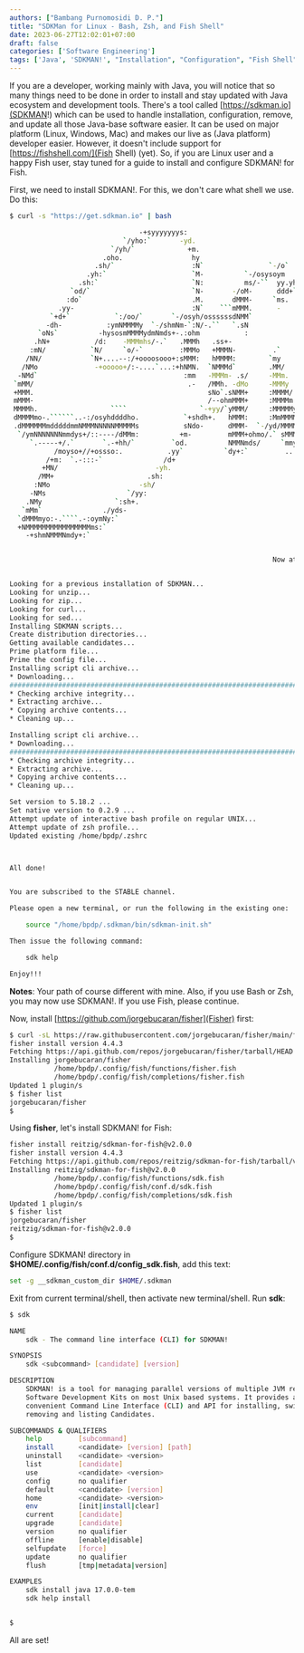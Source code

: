 ```yaml
---
authors: ["Bambang Purnomosidi D. P."]
title: "SDKMan for Linux - Bash, Zsh, and Fish Shell"
date: 2023-06-27T12:02:01+07:00
draft: false
categories: ['Software Engineering']
tags: ['Java', 'SDKMAN!', "Installation", "Configuration", "Fish Shell"]
---
```


If you are a developer, working mainly with Java, you will notice that so many things need to be done in order to install and stay updated with Java ecosystem and development tools. There's a tool called [https://sdkman.io](SDKMAN!) which can be used to handle installation, configuration, remove, and update all those Java-base software easier. It can be used on major platform (Linux, Windows, Mac) and makes our live as (Java platform) developer easier. However, it doesn't include support for [https://fishshell.com/](Fish Shell) (yet). So, if you are Linux user and a happy Fish user, stay tuned for a guide to install and configure SDKMAN! for Fish.

First, we need to install SDKMAN!. For this, we don't care what shell we use. Do this:

```bash
$ curl -s "https://get.sdkman.io" | bash

                                -+syyyyyyys:
                            `/yho:`       -yd.
                         `/yh/`             +m.
                       .oho.                 hy                          .`
                     .sh/`                   :N`                `-/o`  `+dyyo:.
                   .yh:`                     `M-          `-/osysoym  :hs` `-+sys:      hhyssssssssy+
                 .sh:`                       `N:          ms/-``  yy.yh-      -hy.    `.N-````````+N.
               `od/`                         `N-       -/oM-      ddd+`     `sd:     hNNm        -N:
              :do`                           .M.       dMMM-     `ms.      /d+`     `NMMs       `do
            .yy-                             :N`    ```mMMM.      -      -hy.       /MMM:       yh
          `+d+`           `:/oo/`       `-/osyh/ossssssdNMM`           .sh:         yMMN`      /m.
         -dh-           :ymNMMMMy  `-/shmNm-`:N/-.``   `.sN            /N-         `NMMy      .m/
       `oNs`          -hysosmMMMMydmNmds+-.:ohm           :             sd`        :MMM/      yy
      .hN+           /d:    -MMMmhs/-.`   .MMMh   .ss+-                 `yy`       sMMN`     :N.
     :mN/           `N/     `o/-`         :MMMo   +MMMN-         .`      `ds       mMMh      do
    /NN/            `N+....--:/+oooosooo+:sMMM:   hMMMM:        `my       .m+     -MMM+     :N.
   /NMo              -+ooooo+/:-....`...:+hNMN.  `NMMMd`        .MM/       -m:    oMMN.     hs
  -NMd`                                    :mm   -MMMm- .s/     -MMm.       /m-   mMMd     -N.
 `mMM/                                      .-   /MMh. -dMo     -MMMy        od. .MMMs..---yh
 +MMM.                                           sNo`.sNMM+     :MMMM/        sh`+MMMNmNm+++-
 mMMM-                                           /--ohmMMM+     :MMMMm.       `hyymmmdddo
 MMMMh.                  ````                  `-+yy/`yMMM/     :MMMMMy       -sm:.``..-:-.`
 dMMMMmo-.``````..-:/osyhddddho.           `+shdh+.   hMMM:     :MmMMMM/   ./yy/` `:sys+/+sh/
 .dMMMMMMmdddddmmNMMMNNNNNMMMMMs           sNdo-      dMMM-  `-/yd/MMMMm-:sy+.   :hs-      /N`
  `/ymNNNNNNNmmdys+/::----/dMMm:          +m-         mMMM+ohmo/.` sMMMMdo-    .om:       `sh
     `.-----+/.`       `.-+hh/`         `od.          NMMNmds/     `mmy:`     +mMy      `:yy.
           /moyso+//+ossso:.           .yy`          `dy+:`         ..       :MMMN+---/oys:
         /+m:  `.-:::-`               /d+                                    +MMMMMMMNh:`
        +MN/                        -yh.                                     `+hddhy+.
       /MM+                       .sh:
      :NMo                      -sh/
     -NMs                    `/yy:
    .NMy                  `:sh+.
   `mMm`               ./yds-
  `dMMMmyo:-.````.-:oymNy:`
  +NMMMMMMMMMMMMMMMMms:`
    -+shmNMMMNmdy+:`


                                                                 Now attempting installation...


Looking for a previous installation of SDKMAN...
Looking for unzip...
Looking for zip...
Looking for curl...
Looking for sed...
Installing SDKMAN scripts...
Create distribution directories...
Getting available candidates...
Prime platform file...
Prime the config file...
Installing script cli archive...
* Downloading...
######################################################################## 100.0%
* Checking archive integrity...
* Extracting archive...
* Copying archive contents...
* Cleaning up...

Installing script cli archive...
* Downloading...
######################################################################## 100.0%
* Checking archive integrity...
* Extracting archive...
* Copying archive contents...
* Cleaning up...

Set version to 5.18.2 ...
Set native version to 0.2.9 ...
Attempt update of interactive bash profile on regular UNIX...
Attempt update of zsh profile...
Updated existing /home/bpdp/.zshrc



All done!


You are subscribed to the STABLE channel.

Please open a new terminal, or run the following in the existing one:

    source "/home/bpdp/.sdkman/bin/sdkman-init.sh"

Then issue the following command:

    sdk help

Enjoy!!!
```

**Notes**: Your path of course different with mine. Also, if you use Bash or Zsh, you may now use SDKMAN!. If you use Fish, please continue.

Now, install [https://github.com/jorgebucaran/fisher](Fisher) first:

```bash
$ curl -sL https://raw.githubusercontent.com/jorgebucaran/fisher/main/functions/fisher.fish | source && fisher install jorgebucaran/fisher
fisher install version 4.4.3
Fetching https://api.github.com/repos/jorgebucaran/fisher/tarball/HEAD
Installing jorgebucaran/fisher
           /home/bpdp/.config/fish/functions/fisher.fish
           /home/bpdp/.config/fish/completions/fisher.fish
Updated 1 plugin/s
$ fisher list
jorgebucaran/fisher
$
```

Using **fisher**, let's install SDKMAN! for Fish:

```bash
fisher install reitzig/sdkman-for-fish@v2.0.0
fisher install version 4.4.3
Fetching https://api.github.com/repos/reitzig/sdkman-for-fish/tarball/v2.0.0
Installing reitzig/sdkman-for-fish@v2.0.0
           /home/bpdp/.config/fish/functions/sdk.fish
           /home/bpdp/.config/fish/conf.d/sdk.fish
           /home/bpdp/.config/fish/completions/sdk.fish
Updated 1 plugin/s
$ fisher list
jorgebucaran/fisher
reitzig/sdkman-for-fish@v2.0.0
$ 
```

Configure SDKMAN! directory in **$HOME/.config/fish/conf.d/config_sdk.fish**, add this text:

```bash
set -g __sdkman_custom_dir $HOME/.sdkman
```

Exit from current terminal/shell, then activate new terminal/shell. Run **sdk**:

```bash
$ sdk

NAME
    sdk - The command line interface (CLI) for SDKMAN!

SYNOPSIS
    sdk <subcommand> [candidate] [version]

DESCRIPTION
    SDKMAN! is a tool for managing parallel versions of multiple JVM related
    Software Development Kits on most Unix based systems. It provides a
    convenient Command Line Interface (CLI) and API for installing, switching,
    removing and listing Candidates.

SUBCOMMANDS & QUALIFIERS
    help         [subcommand]
    install      <candidate> [version] [path]
    uninstall    <candidate> <version>
    list         [candidate]
    use          <candidate> <version>
    config       no qualifier
    default      <candidate> [version]
    home         <candidate> <version>
    env          [init|install|clear]
    current      [candidate]
    upgrade      [candidate]
    version      no qualifier
    offline      [enable|disable]
    selfupdate   [force]
    update       no qualifier
    flush        [tmp|metadata|version]

EXAMPLES
    sdk install java 17.0.0-tem
    sdk help install


$
```

All are set! 
